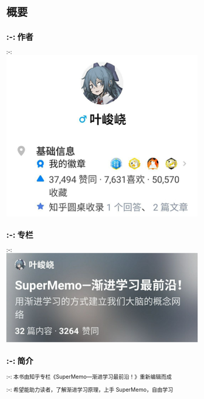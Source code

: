 # 概要

## :-: 作者

:-: ![](images/screenshot_1631765994485.png)

## :-: 专栏

:-: ![](images/screenshot_1631766136414.png)

## :-: 简介

:-: 本书由知乎专栏《SuperMemo—渐进学习最前沿！》重新编辑而成

:-: 希望能助力读者，了解渐进学习原理，上手 SuperMemo，自由学习
